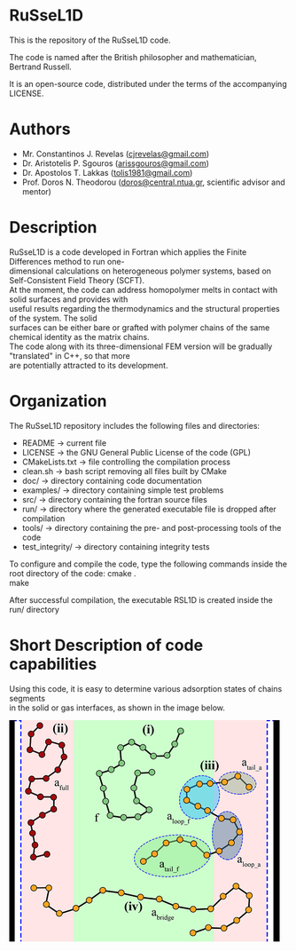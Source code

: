 # RuSseL1D
This is the repository of the RuSseL1D code.

The code is named after the British philosopher and mathematician, Bertrand Russell.

It is an open-source code, distributed under the terms of the accompanying LICENSE.

# Authors
- Mr. Constantinos J. Revelas (cjrevelas@gmail.com)
- Dr. Aristotelis P. Sgouros (arissgouros@gmail.com)
- Dr. Apostolos T. Lakkas (tolis1981@gmail.com)
- Prof. Doros N. Theodorou (doros@central.ntua.gr, scientific advisor and mentor)

# Description
RuSseL1D is a code developed in Fortran which applies the Finite Differences method to run one-\
dimensional calculations on heterogeneous polymer systems, based on Self-Consistent Field Theory (SCFT).\
At the moment, the code can address homopolymer melts in contact with solid surfaces and provides with\
useful results regarding the thermodynamics and the structural properties of the system. The solid\
surfaces can be either bare or grafted with polymer chains of the same chemical identity as the matrix chains.\
The code along with its three-dimensional FEM version will be gradually "translated" in C++, so that more\
are potentially attracted to its development.

# Organization
The RuSseL1D repository includes the following files and directories:
 - README          -> current file
 - LICENSE         -> the GNU General Public License of the code (GPL)
 - CMakeLists.txt  -> file controlling the compilation process
 - clean.sh        -> bash script removing all files built by CMake
 - doc/            -> directory containing code documentation
 - examples/       -> directory containing simple test problems
 - src/            -> directory containing the fortran source files
 - run/            -> directory  where the generated executable file is dropped after compilation
 - tools/          -> directory containing the pre- and post-processing tools of the code
 - test_integrity/ -> directory containing integrity tests

To configure and compile the code, type the following commands inside the root directory of the code:
    cmake .\
    make

After successful compilation, the executable RSL1D is created inside the run/ directory

# Short Description of code capabilities
Using this code, it is easy to determine various adsorption states of chains segments\
in the solid or gas interfaces, as shown in the image below.

![Adsorption states for chain segments](images/states.png "adsorption states")
